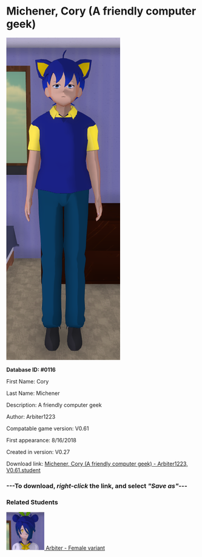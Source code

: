 # Michener, Cory (A friendly computer geek)

<img src="../../Files/Images/Michener, Cory (A friendly computer geek).png" title="Michener, Cory (A friendly computer geek) - Arbiter1223, V0.61">

**Database ID: #0116**

First Name: Cory

Last Name: Michener

Description: A friendly computer geek

Author: Arbiter1223

Compatable game version: V0.61

First appearance: 8/16/2018

Created in version: V0.27

Download link: <a href="https://raw.githubusercontent.com/Arbiter1223/Daigaku-Gurashi-Custom-Students/master/Files/Student%20Files/Michener%2C%20Cory%20(A%20friendly%20computer%20geek)%20-%20Arbiter1223%2C%20V0.61.student">Michener, Cory (A friendly computer geek) - Arbiter1223, V0.61.student</a>

### ---**To download, _right-click_ the link, and select _"Save as"_**---

### Related Students

<a href="1223, Arbiter (A friendly lewd gamer girl).md"><img src="../../Files/Thumbs/1223, Arbiter (A friendly lewd gamer girl).png" height="100" width="100" title="1223, Arbiter (A friendly lewd gamer girl) - Emily, V0.61"></a><a href="1223, Arbiter (A friendly lewd gamer girl).md"> Arbiter - Female variant</a>

